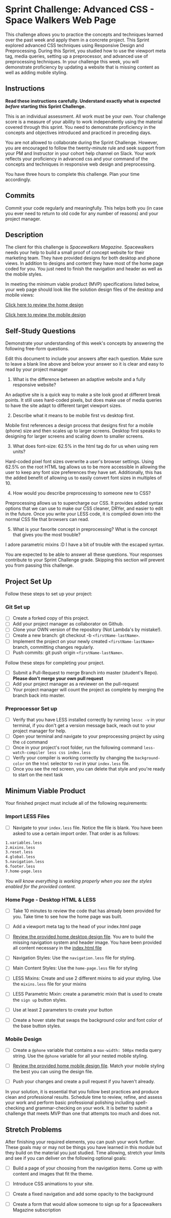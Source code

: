 # Sprint Challenge: Advanced CSS - Space Walkers Web Page

This challenge allows you to practice the concepts and techniques learned over the past week and apply them in a concrete project. This Sprint explored advanced CSS techniques using Responsive Design and Preprocessing. During this Sprint, you studied how to use the viewport meta tag, media queries, setting up a preprocessor, and advanced use of preprocessing techniques. In your challenge this week, you will demonstrate proficiency by updating a website that is missing content as well as adding mobile styling.

## Instructions

**Read these instructions carefully. Understand exactly what is expected _before_ starting this Sprint Challenge.**

This is an individual assessment. All work must be your own. Your challenge score is a measure of your ability to work independently using the material covered through this sprint. You need to demonstrate proficiency in the concepts and objectives introduced and practiced in preceding days.

You are not allowed to collaborate during the Sprint Challenge. However, you are encouraged to follow the twenty-minute rule and seek support from your PM and Instructor in your cohort help channel on Slack. Your work reflects your proficiency in advanced css and your command of the concepts and techniques in responsive web design and preprocessing.

You have three hours to complete this challenge. Plan your time accordingly.

## Commits

Commit your code regularly and meaningfully. This helps both you (in case you ever need to return to old code for any number of reasons) and your project manager.

## Description

The client for this challenge is _Spacewalkers Magazine_. Spacewalkers needs your help to build a small proof of concept website for their marketing team. They have provided designs for both desktop and phone views. In addition to designs and content they have most of the home page coded for you. You just need to finish the navigation and header as well as the mobile styles.

In meeting the minimum viable product (MVP) specifications listed below, your web page should look like the solution design files of the desktop and mobile views:

[Click here to review the home design](design-files/home-desktop.png)

[Click here to review the mobile design](design-files/home-mobile.png)

## Self-Study Questions

Demonstrate your understanding of this week's concepts by answering the following free-form questions.

Edit this document to include your answers after each question. Make sure to leave a blank line above and below your answer so it is clear and easy to read by your project manager

1. What is the difference between an adaptive website and a fully responsive website?

An adaptive site is a quick way to make a site look good at different break points. It still uses hard-coded pixels, but does make use of media queries to have the site adapt to different target viewport sizes.

2. Describe what it means to be mobile first vs desktop first.

Mobile first references a design process that designs first for a mobile (phone) size and then scales up to larger screens. Desktop first speaks to designing for larger screens and scaling down to smaller screens.

3. What does font-size: 62.5% in the html tag do for us when using rem units?

Hard-coded pixel font sizes overwrite a user's browser settings. Using 62.5% on the root HTML tag allows us to be more accessible in allowing the user to keep any font size preferences they have set. Additionally, this has the added benefit of allowing us to easily convert font sizes in multiples of 10.

4. How would you describe preprocessing to someone new to CSS?

Preprocessing allows us to supercharge our CSS. It provides added syntax options that we can use to make our CSS cleaner, DRYer, and easier to edit in the future. Once you write your LESS code, it is compiled down into the normal CSS file that browsers can read.

5. What is your favorite concept in preprocessing? What is the concept that gives you the most trouble?

I adore parametric mixins :D
I have a bit of trouble with the escaped syntax.

You are expected to be able to answer all these questions. Your responses contribute to your Sprint Challenge grade. Skipping this section _will_ prevent you from passing this challenge.

## Project Set Up

Follow these steps to set up your project:

### Git Set up

-   [ ] Create a forked copy of this project.
-   [ ] Add your project manager as collaborator on Github.
-   [ ] Clone your OWN version of the repository (Not Lambda's by mistake!).
-   [ ] Create a new branch: git checkout -b `<firstName-lastName>`.
-   [ ] Implement the project on your newly created `<firstName-lastName>` branch, committing changes regularly.
-   [ ] Push commits: git push origin `<firstName-lastName>`.

Follow these steps for completing your project.

-   [ ] Submit a Pull-Request to merge <firstName-lastName> Branch into master (student's Repo). **Please don't merge your own pull request**
-   [ ] Add your project manager as a reviewer on the pull-request
-   [ ] Your project manager will count the project as complete by merging the branch back into master.

### Preprocessor Set up

-   [ ] Verify that you have LESS installed correctly by running `lessc -v` in your terminal, if you don't get a version message back, reach out to your project manager for help.
-   [ ] Open your terminal and navigate to your preprocessing project by using the `cd` command
-   [ ] Once in your project's root folder, run the following command `less-watch-compiler less css index.less`
-   [ ] Verify your compiler is working correctly by changing the `background-color` on the `html` selector to `red` in your `index.less` file.
-   [ ] Once you see the red screen, you can delete that style and you're ready to start on the next task

## Minimum Viable Product

Your finished project must include all of the following requirements:

### Import LESS Files

-   [ ] Navigate to your `index.less` file. Notice the file is blank. You have been asked to use a certain import order. That order is as follows:

```markdown
1.variables.less
2.mixins.less
3.reset.less
4.global.less
5.navigation.less
6.footer.less
7.home-page.less
```

_You will know everything is working properly when you see the styles enabled for the provided content._

### Home Page - Desktop HTML & LESS

-   [ ] Take 10 minutes to review the code that has already been provided for you. Take time to see how the home page was built.

-   [ ] Add a viewport meta tag to the head of your index.html page

-   [ ] [Review the provided home desktop design file](design-files/home-desktop.png). You are to build the missing navigation system and header image. You have been provided all content necessary in the [index.html file](index.html)

-   [ ] Navigation Styles: Use the `navigation.less` file for styling.

-   [ ] Main Content Styles: Use the `home-page.less` file for styling

-   [ ] LESS Mixins: Create and use 2 different mixins to aid your styling. Use the `mixins.less` file for your mixins

-   [ ] LESS Parametric Mixin: create a parametric mixin that is used to create the `sign up` button styles.

-   [ ] Use at least 2 parameters to create your button

-   [ ] Create a hover state that swaps the background color and font color of the base button styles.

### Mobile Design

-   [ ] Create a `@phone` variable that contains a `max-width: 500px` media query string. Use the `@phone` variable for all your nested mobile styling.

-   [ ] [Review the provided home mobile design file](design-files/home-mobile.png). Match your mobile styling the best you can using the design file.

-   [ ] Push your changes and create a pull request if you haven't already.

In your solution, it is essential that you follow best practices and produce clean and professional results. Schedule time to review, refine, and assess your work and perform basic professional polishing including spell-checking and grammar-checking on your work. It is better to submit a challenge that meets MVP than one that attempts too much and does not.

## Stretch Problems

After finishing your required elements, you can push your work further. These goals may or may not be things you have learned in this module but they build on the material you just studied. Time allowing, stretch your limits and see if you can deliver on the following optional goals:

-   [ ] Build a page of your choosing from the navigation items. Come up with content and images that fit the theme.

-   [ ] Introduce CSS animations to your site.

-   [ ] Create a fixed navigation and add some opacity to the background

-   [ ] Create a form that would allow someone to sign up for a Spacewalkers Magazine subscription
